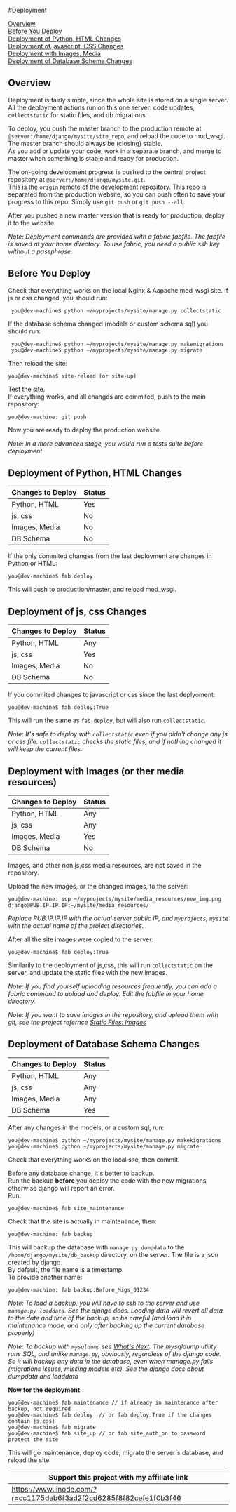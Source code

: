 #Deployment


[Overview](#overview)    
[Before You Deploy](#before-you-deploy)    
[Deployment of Python, HTML Changes](#deployment-of-python-html-changes)   
[Deployment of javascript, CSS Changes](#deployment-of-js-css-changes)    
[Deployment with Images, Media](#deployment-with-images--or-ther-media-resources)   
[Deployment of Database Schema Changes](#deployment-of-database-schema-changes)    



## Overview

Deployment is fairly simple, since the whole site is stored on a single server.   
All the deployment actions run on this one server: code updates, `collectstatic` for static files, and db migrations. 
   
To deploy, you push the master branch to the production remote at `@server:/home/django/mysite/site_repo`, and reload the code to mod_wsgi.    
The master branch should always be (closing) stable.     
As you add or update your code, work in a separate branch, and merge to master when something is stable and ready for production. 

The on-going development progress is pushed to the central project repository at `@server:/home/django/mysite.git`.    
This is the `origin` remote of the development repository. This repo is separated from the production website, so you can push often to save your progress to this repo. Simply use `git push` or `git push --all`.
    
After you pushed a new master version that is ready for production, deploy  it to the website.


*Note: Deployment commands are provided with a fabric fabfile. The fabfile is saved at your home directory. To use fabric, you need a public ssh key without a passphrase.*


## Before You Deploy

Check that everything works on the local Nginx & Aapache mod_wsgi site. If js or css changed, you should run:

     you@dev-machine$ python ~/myprojects/mysite/manage.py collectstatic
     
If the database schema changed (models or custom schema sql) you should run:

     you@dev-machine$ python ~/myprojects/mysite/manage.py makemigrations
     you@dev-machine$ python ~/myprojects/mysite/manage.py migrate
     
     
Then reload the site:


    you@dev-machine$ site-reload (or site-up)
    
    
Test the site.    
If everything works, and all changes are commited, push to the main repository:
 
 	you@dev-machine: git push
 		
Now you are ready to deploy the production website.
 
*Note: In a more advanced stage, you would run a tests suite before deployment*

      

## Deployment of Python, HTML Changes

Changes to Deploy| Status
--------|-------
Python, HTML| Yes
js, css|No
Images, Media|No
DB Schema|No

If the only commited changes from the last deployment are changes in Python or HTML:


    you@dev-machine$ fab deploy
    
    

This will push to production/master, and reload mod_wsgi.


## Deployment of js, css Changes

Changes to Deploy| Status
--------|-------
Python, HTML| Any
js, css|Yes
Images, Media|No
DB Schema|No

If you commited changes to javascript or css since the last deplyoment: 

	you@dev-machine$ fab deploy:True 

This will run the same as `fab deploy`, but will also run `collectstatic`.

*Note: It's safe to deploy with `collectstatic` even if you didn't change any js or css file. `collectstatic` checks the static files, and if nothing changed it will keep the current files.*



## Deployment with Images  (or ther media resources)

Changes to Deploy| Status
--------|-------
Python, HTML| Any
js, css|Any
Images, Media|Yes
DB Schema|No



Images, and other non js,css media resources, are not saved in the repository.    

Upload the new images, or the changed images, to the server:


    you@dev-machine: scp ~/myprojects/mysite/media_resources/new_img.png django@PUB.IP.IP.IP:~/mysite/media_resources/
    
    
   *Replace PUB.IP.IP.IP with the actual server public IP, and `myprojects`, `mysite` with the actual name of the project directories.*
   

After all the site images were copied to the server:

	you@dev-machine$ fab deploy:True
	
Similarily to the deployment of js,css, this will run `collectstatic` on the server, and update the static files with the new images.

*Note: If you find yourself uploading resources frequently, you can add a fabric command to upload and deploy. Edit the fabfile in your home directory.*

*Note: If you want to save images in the repository, and upload them with git, see the project refernce [Static Files: Images](project_ref.md#staic-files-images-or-other-media)*

## Deployment of Database Schema Changes

Changes to Deploy| Status
--------|-------
Python, HTML| Any
js, css|Any
Images, Media|Any
DB Schema|Yes

After any changes in the models, or a custom sql, run:

    you@dev-machine$ python ~/myprojects/mysite/manage.py makekigrations
    you@dev-machine$ python ~/myprojects/mysite/manage.py migrate
    
  
 Check that everything works on the local site, then commit.

Before any database change, it's better to backup.    
Run the backup **before** you deploy the code with the new migrations, otherwise django will report an error.   
Run:

	you@dev-machine$ fab site_maintenance
	
Check that the site is actually in maintenance, then: 	

	you@dev-machine: fab backup
	
This will backup the database with `manage.py dumpdata` to the `/home/django/mysite/db_backup` directory, on the server. The file is a json created by django.    
By default, the file name is a timestamp.    
To provide another name:

	you@dev-machine: fab backup:Before_Migs_01234
	
*Note: To load a backup, you will have to ssh to the server and use `manage.py loaddata`. See the django docs. Loading data will revert all data to the date and time of the backup, so be careful (and load it in maintenance mode, and only after backing up the current database properly)* 

*Note: To backup with `mysqldump` see [What's Next](what_next.md). The mysqldump utility runs SQL, and unlike `manage.py`, obviously, regardless of the django code. So it will backup any data in the database, even when manage.py fails (migrations issues, missing models etc). See the django docs about dumpdata and loaddata*



**Now for the deployment**:

	you@dev-machine$ fab maintenance // if already in maintenance after backup, not required    
    you@dev-machine$ fab deploy  // or fab deploy:True if the changes contain js,css)
    you@dev-machine$ fab migrate
    you@dev-machine$ fab site_up // or fab site_auth_on to password protect the site
    
   
This will go maintenance, deploy code, migrate the server's database, and reload the site.
    

Support this project with my affiliate link| 
-------------------------------------------|
https://www.linode.com/?r=cc1175deb6f3ad2f2cd6285f8f82cefe1f0b3f46|




     
  


   
   
   
    

